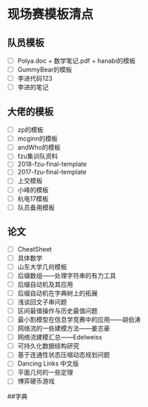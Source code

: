 #  现场赛模板清点

## 队员模板

- [ ] Polya.doc + 数学笔记.pdf + hanabi的模板
- [ ] GummyBear的模板
- [ ] 李进代码123
- [ ] 李进的笔记

## 大佬的模板

- [ ] zp的模板
- [ ] mcginn的模板
- [ ] andWho的模板
- [ ] fzu集训队资料
- [ ] 2018-fzu-final-template
- [ ] 2017-fzu-final-template
- [ ] 上交模板
- [ ] 小峰的模板
- [ ] 杭电17模板
- [ ] 队员备用模板

## 论文

- [ ] CheatSheet                  
- [ ] 具体数学
- [ ] 山东大学几何模板
- [ ] 后缀数组——处理字符串的有力工具
- [ ] 后缀自动机及其应用
- [ ] 后缀自动机在字典树上的拓展
- [ ] 浅谈回文子串问题
- [ ] 区间最值操作与历史最值问题                                                             
- [ ] 最小割模型在信息学竞赛中的应用——胡伯涛
- [ ] 网络流的一些建模方法——姜志豪
- [ ] 网络流建模汇总——Edelweiss
- [ ] 可持久化数据结构研究
- [ ] 基于连通性状态压缩动态规划问题
- [ ] Dancing Links 中文版
- [ ] 平面几何的一些定理
- [ ] 博弈硬币游戏

##字典